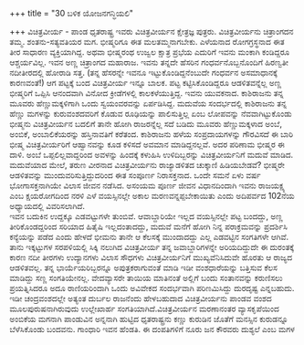+++
title = "30 ಬಳಿಕ ಯೋಜನಗನ್ಧಿಯಲಿ"

+++
ವಿಚಿತ್ರವೀರ್ಯ - ಪಾಂಡ ಧೃತರಾಷ್ಟ್ರ ಇವರು ವಿಚಿತ್ರವೀರ್ಯನ ಕ್ಷೇತ್ರಜ್ಞ ಪುತ್ರರು. ವಿಚಿತ್ರವೀರ್ಯನು ಚಿತ್ರಾಂಗದನ ತಮ್ಮ. ಶಂತನು-ಸತ್ಯವತಿಯರ ಮಗ. ಭೀಷ್ಮರಿಗೂ ಈತ ಮಲತಮ್ಮನಾಗಬೇಕು. ಎಳೆಯನಾದ ರೋಗಗ್ರಸ್ಥನಾದ ಈತ ತೀರ ಸಾಧಾರಣ ವ್ಯಕ್ತಿಯಾಗಿದ್ದ. ಅಥವಾ ಭೀಷ್ಮರಂಥ ಉಜ್ವಲ ಕ್ಷಾತ್ರ ಪ್ರಭೆಯ ಎದುರಿಗೆ ಇವನು ಮಂಕಾಗಿ ಕಂಡಿದ್ದರೂ ಆಶ್ಚರ್ಯವಿಲ್ಲ. ಇವನ ಅಣ್ಣ ಚಿತ್ರಾಂಗದ ಮಹಾರಾಜ. ಇವನು ತನ್ನದೇ ಹೆಸರಿನ ಗಂಧರ್ವನೊಬ್ಬನೊಂದಿಗೆ ಹಿರಣ್ವತೀ ನದೀತೀರದಲ್ಲಿ ಹೋರಾಡಿ ಸತ್ತ. (ತನ್ನ ಹೆಸರನ್ನೇ ಇವನೂ ಇಟ್ಟುಕೊಂಡಿದ್ದನೆಂಬುದೇ ಗಂಧರ್ವನ ಅಸಮಾಧಾನಕ್ಕೆ ಕಾರಣವಂತೆ!) ಆಗ ಪಟ್ಟಕ್ಕೆ ಬಂದ ವಿಚಿತ್ರವೀರ್ಯ ಇನ್ನೂ ಬಾಲಕ. ಪಟ್ಟ ಕಟ್ಟಿಸಿಕೊಂಡಿದ್ದರೂ ಆಡಳಿತವನ್ನೆಲ್ಲ ಅಣ್ಣ ಭೀಷ್ಮರಿಗೆ ಒಪ್ಪಿಸಿ ಆನಂದವಾಗಿ ವಿನೋದ ಕ್ರೀಡೆಗಳಲ್ಲಿ ಕಾಲಕಳೆಯುತ್ತಿದ್ದ. ಇವನು ಯುವಕನಾದ. ಕಾಶಿರಾಜನು ತನ್ನ ಮೂವರು ಹೆಣ್ಣುಮಕ್ಕಳಿಗಾಗಿ ಒಂದು ಸ್ವಯಂವರವನ್ನು ಏರ್ಪಡಿಸಿದ್ದ. ಮದುವೆಯ ಸಂದರ್ಭದಲ್ಲಿ ಕಾಶಿರಾಜನು ತನ್ನ ಹೆಣ್ಣು ಮಗಳನ್ನು ಕುರುವಂಶದವರಿಗೆ ಕೊಡುವ ರೂಢಿಯನ್ನು ಪಾಲಿಸುತ್ತಿಲ್ಲ ಏಂಬ ಲೋಪವನ್ನು ನೆವವಾಗಿಟ್ಟುಕೊಂಡು ಭೀಷ್ಮನು ವಿಚಿತ್ರವೀರ್ಯನ ಬದಲಿಗೆ ತಾನೇ ಹೋಗಿ ರಾಜರನ್ನೆಲ್ಲ ಸದೆ ಬಡಿದು ಮೂವರು ಹೆಣ್ಣುಮಕ್ಕಳಾದ ಅಂಬೆ, ಅಂಬಿಕೆ, ಅಂಬಾಲಿಕೆಯರನ್ನು ಹಸ್ತಿನಾವತಿಗೆ ಕರೆತಂದ. ಕಾಶಿರಾಜನು ಹಳೆಯ ಸಂಪ್ರದಾಯಗಳನ್ನು ಗೌರವಿಸದೆ ಈ ಬಾರಿ ಭೀಷ್ಮ ವಿಚಿತ್ರವೀರ್ಯರಿಗೆ ಆಹ್ವಾನವನ್ನು ಕೂಡ ಕಳಿಸದೆ ಅವಮಾನ ಮಾಡಿದ್ದನಲ್ಲವೆ. ಅದರ ಪರಿಣಾಮ ಭೀಷ್ಮರ ಈ ದಾಳಿ. ಅಂಬೆ ಒಪ್ಪಲಿಲ್ಲವಾದ್ದರಿಂದ ಅವಳನ್ನು ಹಿಂದಕ್ಕೆ ಕಳುಹಿಸಿ ಉಳಿದಿಬ್ಬರನ್ನು ವಿಚಿತ್ರವೀರ್ಯನಿಗೆ ಮದುವೆ ಮಾಡಿದ. ಮದುವೆಯಾದ ಮೇಲೆ, ತರುಣ ವೀರನಾದ ವಿಚಿತ್ರವೀರ್ಯನು ರಾಜ್ಯಾಡಳಿತದ ಚುಕ್ಕಾಣಿ ಹಿಡಿಯಬೇಡವೆ? ಭೀಷ್ಮರೇ ಆಡಳಿತವನ್ನು ಮುಂದುವರಿಸುತ್ತಿದ್ದುದರಿಂದ ಈತ ಸಂಪೂರ್ಣ ನಿರಾಸಕ್ತನಾದ. ಒಂದೇ ಸಮನೆ ಏಳು ವರ್ಷ ಭೋಗಾಸಕ್ತನಾಗಿಯೇ ವಿಲಾಸ ಜೀವನ ನಡೆಸಿದ. ಅಸಂಯಮ ಪೂರ್ಣ ಜೀವನ ವಿಧಾನದಿಂದಾಗಿ ಇವನು ರಾಜಯಕ್ಷ್ಯ ಎಂಬ ಕ್ಷಯರೋಗದಿಂದ ನರಳಿ ಎಳೆ ವಯಸ್ಸಿನಲ್ಲೇ ಅಕಾಲ ಮರಣವನ್ನಪ್ಪಬೇಕಾಯಿತು ಎಂದು ಅದಿಪರ್ವದ 102ನೆಯ ಅಧ್ಯಾಯದಲ್ಲಿ ವಿವರಿಸಲಾಗಿದೆ.  
ಇವನ ಬದುಕಿನ ಉದ್ದಕ್ಕೂ ಎಡವಟ್ಟುಗಳೇ ತುಂಬಿವೆ. ಆವಾಬ್ದಾರಿಯೇ ಇಲ್ಲದ ವಯಸ್ಸಿನಲ್ಲೇ ಪಟ್ಟ ಬಂದದ್ದು, ಅಣ್ಣ ತೀರಿಕೊಂಡದ್ದರಿಂದ ಸರಿಯಾದ ಹಿತೈಷಿ ಇಲ್ಲದಂತಾದದ್ದು, ಮದುವೆ ಮನೆಗೆ ಹೋಗಿ ನಿನ್ನ ಪರಾಕ್ರಮವನ್ನು ಪ್ರದರ್ಶಿಸಿ ಕನ್ಯೆಯನ್ನು ಪಡೆದ ಎಂದು ಹೇಳದೆ ಭೀಮನು ತಾನೇ ಆ ಕೆಲಸಕ್ಕೆ ಮುಂದಾದದ್ದು ಎಲ್ಲ ಎಡವಟ್ಟಿನ ಸಂಗತಿಗಳೇ ಆಗಿವೆ. ತಾನು ಇಕ್ಕಟ್ಟುಗಳ ಸರಪಳಿಯಲ್ಲಿ ಸಿಕ್ಕಿ ನಲುಗಿದ ವಿಚಿತ್ರವೀರ್ಯ ತನ್ನ ಜವಾಬ್ದಾರಿಗಳನ್ನೇ ಅರಿಯದಿದ್ದುದೇ ಈ ದುರಂತಕ್ಕೆ ಕಾರಣ ನದೀ ತೀರಗಳು ಉದ್ಯಾನಗಳು ವಿಲಾಸ ಸೌಧಗಳು ವಿಚಿತ್ರವೀರ್ಯನಿಗೆ ಮುಖ್ಯವೆನಿಸಿದುವೇ ಹೊರತು ಆ ರಾಜ್ಯದ ಆಡಳಿತವಲ್ಲ. ತನ್ನ ಭಾರ್ಯೆಯರಿಬ್ಬರನ್ನೂ ಅಪುತ್ರಕರಾಗುವಂತೆ ಮಾಡಿ ಇಡೀ ವಂಶಧಾರೆಯನ್ನು ಬತ್ತಿಸುವ ಕೆಲಸ ಮಾಡಿದ್ದು ಸಣ್ಣ ಸಂಗತಿಯೇನಲ್ಲ. ವೇದವ್ಯಾಸರೇ ತಾಯಿಯ ಮಾತಿನಂತೆ ಅಲ್ಲಿಗೆ ಬಂದು ಸಂತಾನವನ್ನು ಕರುಣಿಸಲು ಪ್ರಯತ್ನಿಸಿದರೂ ಅದೂ ರಾಣಿಯರಿಂದಾಗಿ ಒಂದು ಅವಿವೇಕದ ಸಂದರ್ಭವಾಗಿ ಪರಿಣಮಿಸಿದ್ದು ದುರದೃಷ್ಟ ಎನ್ನಬಹುದು. ಇಡೀ ಚಂದ್ರವಂಶದಲ್ಲೇ ಅತ್ಯಂತ ದುರ್ಬಲ ರಾಜನೆಂದು ಹೇಳಬಹುದಾದ ವಿಚಿತ್ರವೀರ್ಯನು ಪಾಂಡವ ವಂಶದ ಮೂಲಪುರುಷನಾಗಿರುವುದು ಉಲ್ಲೇಖಾರ್ಹ ಸಂಗತಿಯಾಗಿದೆ.ವಿಚಿತ್ರವೀರ್ಯನ ಮರಣಾನಂತರ ವ್ಯಾಸಕೃಪೆಯಿಂದ ಅಂಬಿಕೆಯ ಮಗನಾಗಿ ಪಾಂಡುವಿನ ಅನ್ನನಾಗಿ ಹುಟ್ಟಿದ ಧೃತರಾಷ್ಟ್ರನು ಕಣ್ಣು ಕುರುಡಿನ ಜೊತೆಗೆ ಮನಸ್ಸಿನ ಕುರುಡನ್ನೂ ಬೆಳೆಸಿಕೊಂಡು ಬಂದವನು. ಗಾಂಧಾರಿ ಇವನ ಹೆಂಡತಿ. ಈ ದಂಪತಿಗಳಿಗೆ ನೂರು ಜನ ಕೌರವರು ದುಶ್ಯಲೆ ಎಂಬ ಮಗಳ